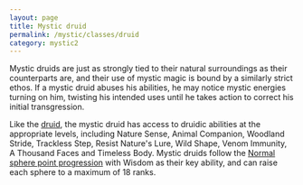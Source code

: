 ```yaml
---
layout: page
title: Mystic druid
permalink: /mystic/classes/druid
category: mystic2
---
```

Mystic druids are just as strongly tied to their natural surroundings as
their counterparts are, and their use of mystic magic is bound by a
similarly strict ethos. If a mystic druid abuses his abilities, he may
notice mystic energies turning on him, twisting his intended uses until
he takes action to correct his initial transgression.

Like the [druid](http://d20srd.org/srd/classes/druid.htm), the mystic
druid has access to druidic abilities at the appropriate levels,
including Nature Sense, Animal Companion, Woodland Stride, Trackless
Step, Resist Nature's Lure, Wild Shape, Venom Immunity, A Thousand Faces
and Timeless Body. Mystic druids follow the [Normal sphere point
progression](/mystic/points/types) with Wisdom as their key ability, and
can raise each sphere to a maximum of 18 ranks.
